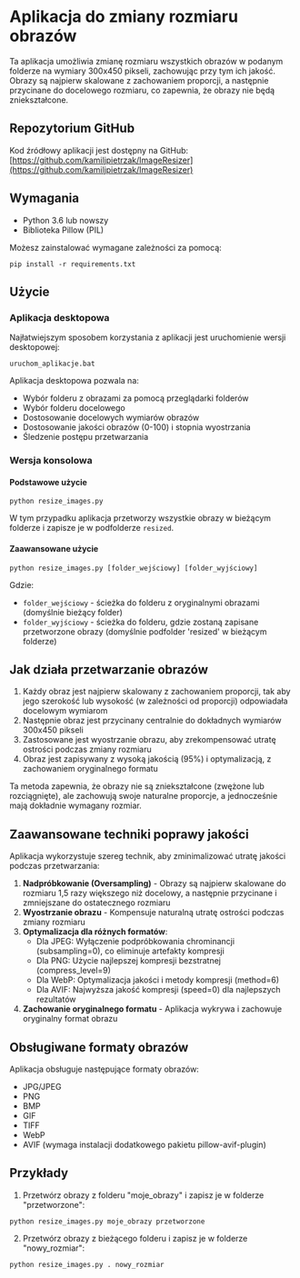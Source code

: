 # Aplikacja do zmiany rozmiaru obrazów

Ta aplikacja umożliwia zmianę rozmiaru wszystkich obrazów w podanym folderze na wymiary 300x450 pikseli, zachowując przy tym ich jakość. Obrazy są najpierw skalowane z zachowaniem proporcji, a następnie przycinane do docelowego rozmiaru, co zapewnia, że obrazy nie będą zniekształcone.

## Repozytorium GitHub

Kod źródłowy aplikacji jest dostępny na GitHub:
[https://github.com/kamiljpietrzak/ImageResizer](https://github.com/kamiljpietrzak/ImageResizer)

## Wymagania

- Python 3.6 lub nowszy
- Biblioteka Pillow (PIL)

Możesz zainstalować wymagane zależności za pomocą:

```
pip install -r requirements.txt
```

## Użycie

### Aplikacja desktopowa

Najłatwiejszym sposobem korzystania z aplikacji jest uruchomienie wersji desktopowej:

```
uruchom_aplikacje.bat
```

Aplikacja desktopowa pozwala na:
- Wybór folderu z obrazami za pomocą przeglądarki folderów
- Wybór folderu docelowego
- Dostosowanie docelowych wymiarów obrazów
- Dostosowanie jakości obrazów (0-100) i stopnia wyostrzania
- Śledzenie postępu przetwarzania

### Wersja konsolowa

#### Podstawowe użycie

```
python resize_images.py
```

W tym przypadku aplikacja przetworzy wszystkie obrazy w bieżącym folderze i zapisze je w podfolderze `resized`.

#### Zaawansowane użycie

```
python resize_images.py [folder_wejściowy] [folder_wyjściowy]
```

Gdzie:
- `folder_wejściowy` - ścieżka do folderu z oryginalnymi obrazami (domyślnie bieżący folder)
- `folder_wyjściowy` - ścieżka do folderu, gdzie zostaną zapisane przetworzone obrazy (domyślnie podfolder 'resized' w bieżącym folderze)

## Jak działa przetwarzanie obrazów

1. Każdy obraz jest najpierw skalowany z zachowaniem proporcji, tak aby jego szerokość lub wysokość (w zależności od proporcji) odpowiadała docelowym wymiarom
2. Następnie obraz jest przycinany centralnie do dokładnych wymiarów 300x450 pikseli
3. Zastosowane jest wyostrzanie obrazu, aby zrekompensować utratę ostrości podczas zmiany rozmiaru
4. Obraz jest zapisywany z wysoką jakością (95%) i optymalizacją, z zachowaniem oryginalnego formatu

Ta metoda zapewnia, że obrazy nie są zniekształcone (zwężone lub rozciągnięte), ale zachowują swoje naturalne proporcje, a jednocześnie mają dokładnie wymagany rozmiar.

## Zaawansowane techniki poprawy jakości

Aplikacja wykorzystuje szereg technik, aby zminimalizować utratę jakości podczas przetwarzania:

1. **Nadpróbkowanie (Oversampling)** - Obrazy są najpierw skalowane do rozmiaru 1,5 razy większego niż docelowy, a następnie przycinane i zmniejszane do ostatecznego rozmiaru
2. **Wyostrzanie obrazu** - Kompensuje naturalną utratę ostrości podczas zmiany rozmiaru
3. **Optymalizacja dla różnych formatów**:
   - Dla JPEG: Wyłączenie podpróbkowania chrominancji (subsampling=0), co eliminuje artefakty kompresji
   - Dla PNG: Użycie najlepszej kompresji bezstratnej (compress_level=9)
   - Dla WebP: Optymalizacja jakości i metody kompresji (method=6)
   - Dla AVIF: Najwyższa jakość kompresji (speed=0) dla najlepszych rezultatów
4. **Zachowanie oryginalnego formatu** - Aplikacja wykrywa i zachowuje oryginalny format obrazu

## Obsługiwane formaty obrazów

Aplikacja obsługuje następujące formaty obrazów:
- JPG/JPEG
- PNG
- BMP
- GIF
- TIFF
- WebP
- AVIF (wymaga instalacji dodatkowego pakietu pillow-avif-plugin)

## Przykłady

1. Przetwórz obrazy z folderu "moje_obrazy" i zapisz je w folderze "przetworzone":
```
python resize_images.py moje_obrazy przetworzone
```

2. Przetwórz obrazy z bieżącego folderu i zapisz je w folderze "nowy_rozmiar":
```
python resize_images.py . nowy_rozmiar
```
